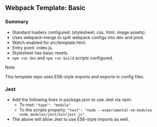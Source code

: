 <h2>Webpack Template: Basic</h2>
<p><em></em></p>

### Summary

- Standard loaders configured: (stylesheet, css, html, image assets).
- Uses webpack-merge to split webpack configs into dev and prod.
- Watch enabled for src/template.html.
- Entry point: index.js.
- Stylesheet has basic resets.
- `npm run dev` and `npm run build` scripts configured.

> [!NOTE]
> This template repo uses ES6-style imports and exports in config files.

### Jest

- Add the following lines in package.json to use Jest via npm:
  - To root: `"type": "module"`
  - To the scripts property: `"test": "node --experimental-vm-modules node_modules/jest/bin/jest.js"`
- The above will allow Jest to use ES6-style imports as well.
